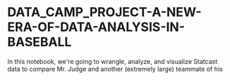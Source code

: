 # DATA_CAMP_PROJECT-A-NEW-ERA-OF-DATA-ANALYSIS-IN-BASEBALL
In this notebook, we're going to wrangle, analyze, and visualize Statcast data to compare Mr. Judge and another (extremely large) teammate of his
